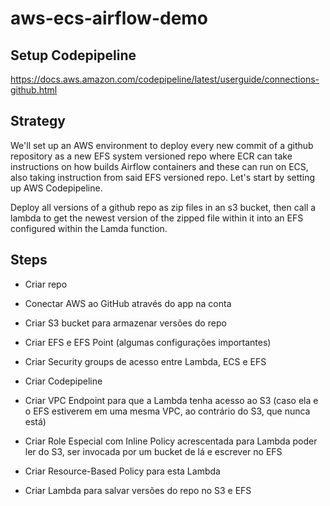 # aws-ecs-airflow-demo

## Setup Codepipeline
https://docs.aws.amazon.com/codepipeline/latest/userguide/connections-github.html

## Strategy
We'll set up an AWS environment to deploy every new commit of a github repository as a new EFS system versioned repo where ECR can take instructions on how builds Airflow containers and these can run on ECS, also taking instruction from said EFS versioned repo. Let's start by setting up AWS Codepipeline. 

Deploy all versions of a github repo as zip files in an s3 bucket, then call a lambda to get the newest version of the zipped file within it into an EFS configured within the Lamda function.

## Steps
- Criar repo
- Conectar AWS ao GitHub através do app na conta
- Criar S3 bucket para armazenar versões do repo
- Criar EFS e EFS Point (algumas configurações importantes)

- Criar Security groups de acesso entre Lambda, ECS e EFS
- Criar Codepipeline
- Criar VPC Endpoint para que a Lambda tenha acesso ao S3 (caso ela e o EFS estiverem em uma mesma VPC, ao contrário do S3, que nunca está)
- Criar Role Especial com Inline Policy acrescentada para Lambda poder ler do S3, ser invocada por um bucket de lá e escrever no EFS
- Criar Resource-Based Policy para esta Lambda
- Criar Lambda para salvar versões do repo no S3 e EFS 
